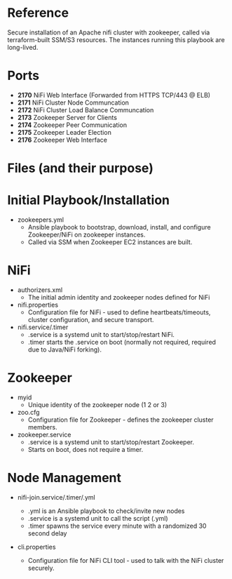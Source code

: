 # Reference
Secure installation of an Apache nifi cluster with zookeeper, called via terraform-built SSM/S3 resources. The instances running this playbook are long-lived.

# Ports
- **2170** NiFi Web Interface (Forwarded from HTTPS TCP/443 @ ELB)
- **2171** NiFi Cluster Node Communcation
- **2172** NiFi Cluster Load Balance Communcation
- **2173** Zookeeper Server for Clients
- **2174** Zookeeper Peer Communication
- **2175** Zookeeper Leader Election
- **2176** Zookeeper Web Interface

# Files (and their purpose)
# Initial Playbook/Installation
- zookeepers.yml
  - Ansible playbook to bootstrap, download, install, and configure Zookeeper/NiFi on zookeeper instances.
  - Called via SSM when Zookeeper EC2 instances are built.

# NiFi
- authorizers.xml
  - The initial admin identity and zookeeper nodes defined for NiFi
- nifi.properties
  - Configuration file for NiFi - used to define heartbeats/timeouts, cluster configuration, and secure transport.
- nifi.service/.timer
  - .service is a systemd unit to start/stop/restart NiFi.
  - .timer starts the .service on boot (normally not required, required due to Java/NiFi forking).

# Zookeeper
- myid
  - Unique identity of the zookeeper node (1 2 or 3)
- zoo.cfg
  - Configuration file for Zookeeper - defines the zookeeper cluster members.
- zookeeper.service
  - .service is a systemd unit to start/stop/restart Zookeeper.
  - Starts on boot, does not require a timer.

# Node Management
- nifi-join.service/.timer/.yml
  - .yml is an Ansible playbook to check/invite new nodes
  - .service is a systemd unit to call the script (.yml)
  - .timer spawns the service every minute with a randomized 30 second delay

- cli.properties
  - Configuration file for NiFi CLI tool - used to talk with the NiFi cluster securely.
